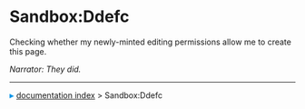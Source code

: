 # Sandbox:Ddefc
Checking whether my newly-minted editing permissions allow me to create this page.

*Narrator: They did.*



---
![](images/Right_arrow.png) [documentation index](../README.md) > Sandbox:Ddefc
